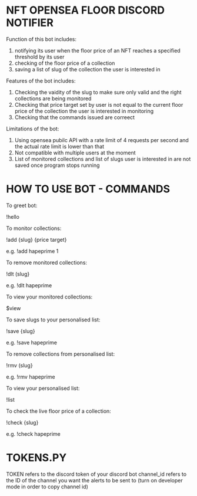 # NFT OPENSEA FLOOR DISCORD NOTIFIER

Function of this bot includes:
1. notifying its user when the floor price of an NFT reaches a specified threshold by its user 
2. checking of the floor price of a collection
3. saving a list of slug of the collection the user is interested in

Features of the bot includes:
1. Checking the vaidity of the slug to make sure only valid and the right collections are being monitored
2. Checking that price target set by user is not equal to the current floor price of the collection the user is interested in monitoring
3. Checking that the commands issued are correect

Limitations of the bot:
1. Using opensea pubilc API with a rate limit of 4 requests per second and the actual rate limit is lower than that
2. Not compatible with multiple users at the moment
3. List of monitored collections and list of slugs user is interested in are not saved once program stops running

# HOW TO USE BOT - COMMANDS

To greet bot:

!hello

To monitor collections:

!add {slug} {price target}

e.g. !add hapeprime 1

To remove monitored collections:

!dlt (slug}

e.g. !dlt hapeprime

To view your monitored collections:

$view

To save slugs to your personalised list:

!save {slug}

e.g. !save hapeprime

To remove collections from personalised list:

!rmv (slug}

e.g. !rmv hapeprime

To view your personalised list:

!list

To check the live floor price of a collection:

!check {slug}

e.g. !check hapeprime 

# TOKENS.PY

TOKEN refers to the discord token of your discord bot 
channel_id refers to the ID of the channel you want the alerts to be sent to (turn on developer mode in order to copy channel id)
